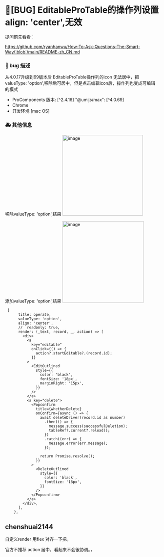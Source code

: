 # 🐛[BUG] EditableProTable的操作列设置align: 'center',无效

提问前先看看：

https://github.com/ryanhanwu/How-To-Ask-Questions-The-Smart-Way/`blob`/main/README-zh_CN.md

### 🐛 bug 描述

从4.0.17升级到69版本后 EditableProTable操作列的icon 无法居中，把valueType: 'option',移除后可居中，但是点击编辑icon后，操作列也变成可编辑的模式

- ProComponents 版本: [^2.4.16]
  "@umijs/max": [^4.0.69]
- Chrome
- 开发环境 [mac OS]

### 🚑 其他信息

<!--
如截图等其他信息可以贴在这里
-->

移除valueType: 'option',结果
<img width="263" alt="image" src="https://github.com/ant-design/pro-components/assets/108203928/6362855f-50a2-4409-b074-ad2f87a6a079">

添加valueType: 'option',结果
<img width="266" alt="image" src="https://github.com/ant-design/pro-components/assets/108203928/a4d452b7-41ea-400c-92d4-d5042197a3ca">

```
 {
      title: operate,
      valueType: 'option',
      align: 'center',
      //  readonly: true,
      render: (_text, record, _, action) => [
        <div>
          <a
            key="editable"
            onClick={() => {
              action?.startEditable?.(record.id);
            }}
          >
            <EditOutlined
              style={{
                color: 'black',
                fontSize: '18px',
                marginRight: '15px',
              }}
            />
          </a>
          <a key="delete">
            <Popconfirm
              title={whetherDelete}
              onConfirm={async () => {
                await deleteDriver(record.id as number)
                  .then(() => {
                    message.success(successfulDeletion);
                    tableRef?.current?.reload();
                  })
                  .catch((err) => {
                    message.error(err.message);
                  });

                return Promise.resolve();
              }}
            >
              <DeleteOutlined
                style={{
                  color: 'black',
                  fontSize: '18px',
                }}
              />
            </Popconfirm>
          </a>
        </div>,
      ],
    },
```

## chenshuai2144

自定义render 用flex 对齐一下把。

官方不推荐 action 居中，看起来不会很协调。，
